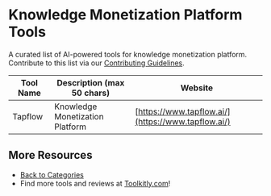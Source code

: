 # Knowledge Monetization Platform Tools

A curated list of AI-powered tools for knowledge monetization platform. Contribute to this list via our [Contributing Guidelines](../CONTRIBUTING.md).

| Tool Name | Description (max 50 chars) | Website |
|-----------|----------------------------|---------|
| Tapflow | Knowledge Monetization Platform | [https://www.tapflow.ai/](https://www.tapflow.ai/) |

## More Resources
- [Back to Categories](../README.md)
- Find more tools and reviews at [Toolkitly.com](https://toolkitly.com)!
